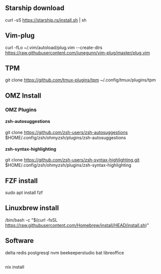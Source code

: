 ## Starship download
curl -sS https://starship.rs/install.sh | sh

## Vim-plug 
curl -fLo ~/.vim/autoload/plug.vim --create-dirs \
    https://raw.githubusercontent.com/junegunn/vim-plug/master/plug.vim

## TPM 
git clone https://github.com/tmux-plugins/tpm ~/.config/tmux/plugins/tpm

## OMZ Install
### OMZ Plugins
#### zsh-autosuggestions
git clone https://github.com/zsh-users/zsh-autosuggestions
$HOME/.config/zsh/ohmyzsh/plugins/zsh-autosuggestions

#### zsh-syntax-highlighting
git clone https://github.com/zsh-users/zsh-syntax-highlighting.git
$HOME/.config/zsh/ohmyzsh/plugins/zsh-syntax-highlighting

## FZF install
sudo apt install fzf

## Linuxbrew install
/bin/bash -c "$(curl -fsSL https://raw.githubusercontent.com/Homebrew/install/HEAD/install.sh)"

## Software 
delta 
redis 
postgresql
nvm 
beekeeperstudio
bat
libreoffice

## 
nix install

